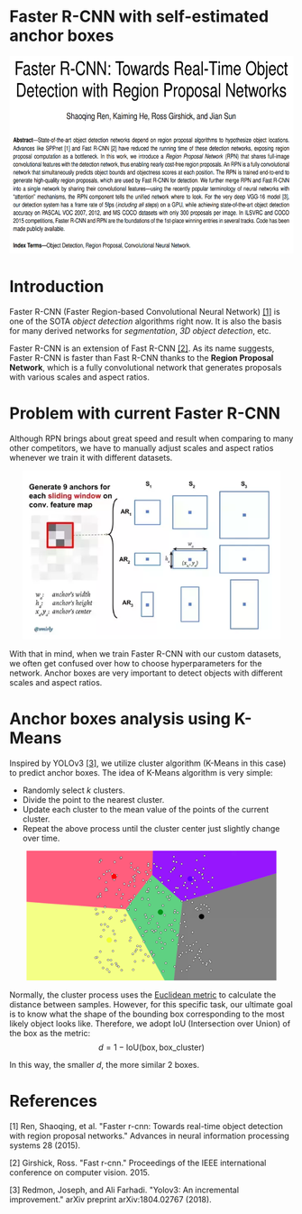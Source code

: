 # Faster R-CNN with self-estimated anchor boxes

<p align="center"><img src="./statics/cover.png" height=350></p>

# Introduction

Faster R-CNN (Faster Region-based Convolutional Neural Network) [[1]](#1) is one of the SOTA *object detection* algorithms right now. It is also the basis for many derived networks for *segmentation*, *3D object detection*, etc. 

Faster R-CNN is an extension of Fast R-CNN [[2]](#2). As its name suggests, Faster R-CNN is faster than Fast R-CNN thanks to the **Region Proposal Network**, which is a fully convolutional network that generates proposals with various scales and aspect ratios. 

# Problem with current Faster R-CNN

Although RPN brings about great speed and result when comparing to many other competitors, we have to manually adjust scales and aspect ratios whenever we train it with different datasets. 

<p align="center"><img src="./statics/anchor.png" height=300></p>

With that in mind, when we train Faster R-CNN with our custom datasets, we often get confused over how to choose hyperparameters for the network. Anchor boxes are very important to detect objects with different scales and aspect ratios.

# Anchor boxes analysis using K-Means

Inspired by YOLOv3 [[3]](#3), we utilize cluster algorithm (K-Means in this case) to predict anchor boxes. The idea of K-Means algorithm is very simple:
- Randomly select *k* clusters.
- Divide the point to the nearest cluster.
- Update each cluster to the mean value of the points of the current cluster.
- Repeat the above process until the cluster center just slightly change over time.  

<p align="center"><img src="./statics/kmeans.gif" height=230></p>

Normally, the cluster process uses the [Euclidean metric](https://en.wikipedia.org/wiki/Euclidean_distance) to calculate the distance between samples. However, for this specific task, our ultimate goal is to know what the shape of the bounding box corresponding to the most likely object looks like. Therefore, we adopt IoU (Intersection over Union) of the box as the metric: $$d = 1 - \text{IoU}(\text{box}, \text{box\_cluster})$$

In this way, the smaller $d$, the more similar 2 boxes.

# References
<a id="1">[1]</a> 
Ren, Shaoqing, et al. "Faster r-cnn: Towards real-time object detection with region proposal networks." Advances in neural information processing systems 28 (2015).

<a id="2">[2]</a> 
Girshick, Ross. "Fast r-cnn." Proceedings of the IEEE international conference on computer vision. 2015.

<a id="3">[3]</a>
Redmon, Joseph, and Ali Farhadi. "Yolov3: An incremental improvement." arXiv preprint arXiv:1804.02767 (2018).
